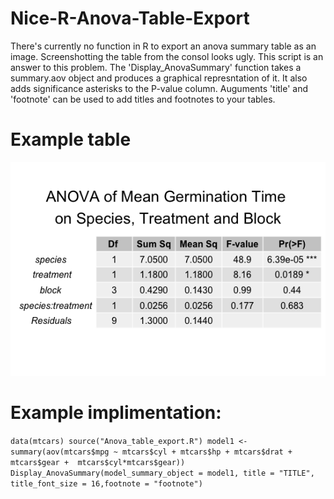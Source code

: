 # Nice-R-Anova-Table-Export
There's currently no function in R to export an anova summary table as an image. Screenshotting the table from the consol looks ugly. This script is an answer to this problem. The 'Display_AnovaSummary' function takes a summary.aov object and produces a graphical represntation of it. It also adds significance asterisks to the P-value column. Auguments 'title' and 'footnote' can be used to add titles and footnotes to your tables. 

# Example table
![alt text](https://github.com/JamesKondilios/Nice-R-Anova-Table-Export/blob/master/Example_table.png)

# Example implimentation:
`data(mtcars)
source("Anova_table_export.R")
model1 <- summary(aov(mtcars$mpg ~ mtcars$cyl + mtcars$hp + mtcars$drat + mtcars$gear +  mtcars$cyl*mtcars$gear))
Display_AnovaSummary(model_summary_object = model1, title = "TITLE", title_font_size = 16,footnote = "footnote")`
